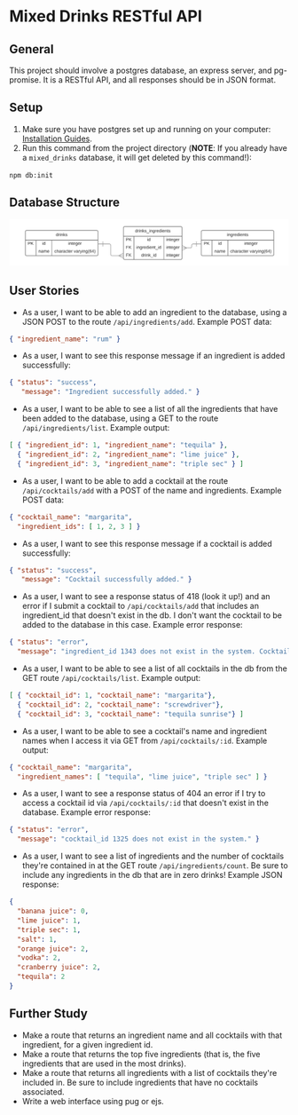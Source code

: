 # Mixed Drinks RESTful API

## General
This project should involve a postgres database, an express server, and pg-promise. It is a RESTful API, and all responses should be in JSON format. 

## Setup

1. Make sure you have postgres set up and running on your computer: [Installation Guides](https://wiki.postgresql.org/wiki/Detailed_installation_guides). 
2. Run this command from the project directory (__NOTE__: If you already have a `mixed_drinks` database, it will get deleted by this command!): 

`npm db:init`

## Database Structure

![Database ERD](https://github.com/LearnersGuild/curriculum/blob/foundations-modules/Phases/Foundations/Modules/Projects/mixed-drinks/mixed%20drinks%20ERD.png)


## User Stories

- As a user, I want to be able to add an ingredient to the database, using a JSON POST to the route `/api/ingredients/add`. Example POST data:

```json
{ "ingredient_name": "rum" }
```

- As a user, I want to see this response message if an ingredient is added successfully:

```json
{ "status": "success",
   "message": "Ingredient successfully added." }
```

- As a user, I want to be able to see a list of all the ingredients that have been added to the database, using a GET to the route `/api/ingredients/list`.   Example output: 

```json
[ { "ingredient_id": 1, "ingredient_name": "tequila" },
  { "ingredient_id": 2, "ingredient_name": "lime juice" },
  { "ingredient_id": 3, "ingredient_name": "triple sec" } ]
```

- As a user, I want to be able to add a cocktail at the route `/api/cocktails/add` with a POST of the name and ingredients. Example POST data: 

```json
{ "cocktail_name": "margarita",
  "ingredient_ids": [ 1, 2, 3 ] }
```

- As a user, I want to see this response message if a cocktail is added successfully:

```json
{ "status": "success",
   "message": "Cocktail successfully added." }
```

- As a user, I want to see a response status of 418 (look it up!) and an error if I submit a cocktail to `/api/cocktails/add` that includes an ingredient_id that doesn't exist in the db. I don't want the cocktail to be added to the database in this case. Example error response: 

```json
{ "status": "error",
  "message": "ingredient_id 1343 does not exist in the system. Cocktail not added." }
```

- As a user, I want to be able to see a list of all cocktails in the db from the GET route `/api/cocktails/list`. Example output: 

```json
[ { "cocktail_id": 1, "cocktail_name": "margarita"},
  { "cocktail_id": 2, "cocktail_name": "screwdriver"},
  { "cocktail_id": 3, "cocktail_name": "tequila sunrise"} ]
```

- As a user, I want to be able to see a cocktail's name and ingredient names when I access it via GET from `/api/cocktails/:id`. Example output: 

```json
{ "cocktail_name": "margarita",
  "ingredient_names": [ "tequila", "lime juice", "triple sec" ] }
```

- As a user, I want to see a response status of 404 an error if I try to access a cocktail id via `/api/cocktails/:id` that doesn't exist in the database. Example error response: 

```json
{ "status": "error",
  "message": "cocktail_id 1325 does not exist in the system." }
```

- As a user, I want to see a list of ingredients and the number of cocktails they're contained in at the GET route `/api/ingredients/count`. Be sure to include any ingredients in the db that are in zero drinks! Example JSON response: 

```json
{
  "banana juice": 0,
  "lime juice": 1,
  "triple sec": 1,
  "salt": 1,
  "orange juice": 2,
  "vodka": 2,
  "cranberry juice": 2,
  "tequila": 2
}
```

## Further Study

- Make a route that returns an ingredient name and all cocktails with that ingredient, for a given ingredient id.
- Make a route that returns the top five ingredients (that is, the five ingredients that are used in the most drinks).
- Make a route that returns all ingredients with a list of cocktails they're included in. Be sure to include ingredients that have no cocktails associated.
- Write a web interface using pug or ejs.
